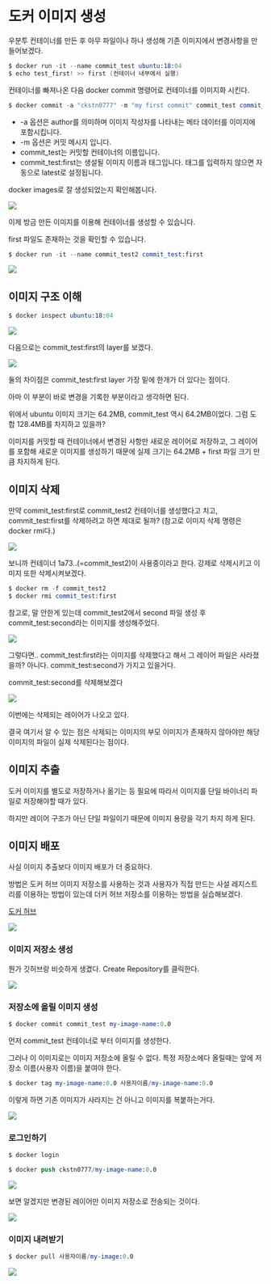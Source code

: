 # 도커 이미지 생성

우분투 컨테이너를 만든 후 아무 파일이나 하나 생성해 기존 이미지에서 변경사항을 만들어보겠다.

```s
$ docker run -it --name commit_test ubuntu:18:04
$ echo test_first! >> first (컨테이너 내부에서 실행)
```

컨테이너를 빠져나온 다음 docker commit 명령어로 컨테이너를 이미지화 시킨다.

```s
$ docker commit -a "ckstn0777" -m "my first commit" commit_test commit_test:first
```

- -a 옵션은 author를 의미하며 이미지 작성자를 나타내는 메타 데이터를 이미지에 포함시킵니다.
- -m 옵션은 커밋 메시지 입니다.
- commit_test는 커밋할 컨테이너의 이름입니다.
- commit_test:first는 생설될 이미지 이름과 태그입니다. 태그를 입력하지 않으면 자동으로 latest로 설정됩니다.

docker images로 잘 생성되었는지 확인해봅니다.

![](https://velog.velcdn.com/images%2Fckstn0777%2Fpost%2F38523607-56f7-42a6-82e9-be1f6add316e%2Fimage.png)

이제 방금 만든 이미지를 이용해 컨테이너를 생성할 수 있습니다.
  
first 파일도 존재하는 것을 확인할 수 있습니다.

```s
$ docker run -it --name commit_test2 commit_test:first
```

![](https://velog.velcdn.com/images%2Fckstn0777%2Fpost%2Fd350b244-8505-4f7d-a67a-739ace36c1bb%2Fimage.png)

## 이미지 구조 이해

```s
$ docker inspect ubuntu:18:04
```
![](https://velog.velcdn.com/images%2Fckstn0777%2Fpost%2F34672132-440f-4393-a84d-23e4bf84f1ad%2Fimage.png)

다음으로는 commit_test:first의 layer를 보겠다.

![](https://velog.velcdn.com/images%2Fckstn0777%2Fpost%2F8f3d41a4-68bf-420d-91fb-db5ff00469bc%2Fimage.png)

둘의 차이점은 commit_test:first layer 가장 밑에 한개가 더 있다는 점이다.
  
아마 이 부분이 바로 변경을 기록한 부분이라고 생각하면 된다.
  
위에서 ubuntu 이미지 크기는 64.2MB, commit_test 역시 64.2MB이었다. 그럼 도합 128.4MB를 차지하고 있을까?  
  
이미지를 커밋할 때 컨테이너에서 변경된 사항만 새로운 레이어로 저장하고, 그 레이어를 포함해 새로운 이미지를 생성하기 때문에 실제 크기는 64.2MB + first 파일 크기 만큼 차지하게 된다.

## 이미지 삭제
만약 commit_test:first로 commit_test2 컨테이너를 생성했다고 치고, commit_test:first를 삭제하려고 하면 제대로 될까? (참고로 이미지 삭제 명령은 docker rmi다.)

![](https://velog.velcdn.com/images%2Fckstn0777%2Fpost%2F6e9901be-894c-46f6-aa42-b998946f6184%2Fimage.png)

보니까 컨테이너 1a73..(=commit_test2)이 사용중이라고 한다. 강제로 삭제시키고 이미지 또한 삭제시켜보겠다.


```s
$ docker rm -f commit_test2
$ docker rmi commit_test:first
```

참고로, 말 안한게 있는데 commit_test2에서 second 파일 생성 후 commit_test:second라는 이미지를 생성해주었다.

![](https://velog.velcdn.com/images%2Fckstn0777%2Fpost%2F962a33fc-053a-4f06-8c29-6f93ff14be9e%2Fimage.png)

그렇다면.. commit_test:first라는 이미지를 삭제했다고 해서 그 레이어 파일은 사라졌을까? 아니다. commit_test:second가 가지고 있을거다.
  
commit_test:second를 삭제해보겠다

![](https://velog.velcdn.com/images%2Fckstn0777%2Fpost%2F36deb2da-b14c-44b0-b69f-03537a45309f%2Fimage.png)

이번에는 삭제되는 레이어가 나오고 있다.
  
결국 여기서 알 수 있는 점은 삭제되는 이미지의 부모 이미지가 존재하지 않아야만 해당 이미지의 파일이 실제 삭제된다는 점이다.

## 이미지 추출
도커 이미지를 별도로 저장하거나 옮기는 등 필요에 따라서 이미지를 단일 바이너리 파일로 저장해야할 때가 있다. 
  
하지만 레이어 구조가 아닌 단일 파일이기 때문에 이미지 용량을 각기 차지 하게 된다.
  

## 이미지 배포
사실 이미지 추출보다 이미지 배포가 더 중요하다.
  
방법은 도커 허브 이미지 저장소를 사용하는 것과 사용자가 직접 만드는 사설 레지스트리를 이용하는 방법이 있는데 더커 허브 저장소를 이용하는 방법을 실습해보겠다.
  
[도커 허브](https://hub.docker.com/)

![](https://velog.velcdn.com/images%2Fckstn0777%2Fpost%2Fc0341894-19d9-47f1-8700-bea9c1151a27%2Fimage.png)

### 이미지 저장소 생성
뭔가 깃허브랑 비슷하게 생겼다. Create Repository를 클릭한다.

![](https://velog.velcdn.com/images%2Fckstn0777%2Fpost%2F2c53c866-9834-4aa4-96cf-a908f8028bae%2Fimage.png)

### 저장소에 올릴 이미지 생성

```s
$ docker commit commit_test my-image-name:0.0
```

먼저 commit_test 컨테이너로 부터 이미지를 생성한다.
  
그러나 이 이미지로는 이미지 저장소에 올릴 수 없다. 특정 저장소에다 올릴때는 앞에 저장소 이름(사용자 이름)을 붙여야 한다.

```s
$ docker tag my-image-name:0.0 사용자이름/my-image-name:0.0
```

이렇게 하면 기존 이미지가 사라지는 건 아니고 이미지를 복붙하는거다.

![](https://velog.velcdn.com/images%2Fckstn0777%2Fpost%2Fde99bb20-4544-4fca-8b14-86e8f00eb143%2Fimage.png)

### 로그인하기

```s
$ docker login
```
```s
$ docker push ckstn0777/my-image-name:0.0
```

![](https://velog.velcdn.com/images%2Fckstn0777%2Fpost%2Faebb3e10-98f2-4ee3-aa64-4b6a40a04a19%2Fimage.png)

보면 알겠지만 변경된 레이어만 이미지 저장소로 전송되는 것이다.

![](https://velog.velcdn.com/images%2Fckstn0777%2Fpost%2Ff027c76b-d3c6-4fd2-be1b-5f452cadad35%2Fimage.png)

### 이미지 내려받기

```s
$ docker pull 사용자이름/my-image:0.0
```

![](https://velog.velcdn.com/images%2Fckstn0777%2Fpost%2Fb0539fd3-f0f0-49be-862d-2469ca4e1152%2Fimage.png)